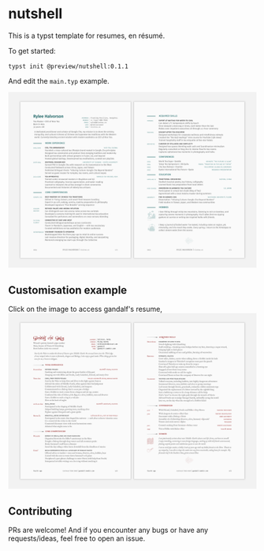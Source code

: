 # nutshell

This is a typst template for resumes, en résumé.

To get started:

```typst
typst init @preview/nutshell:0.1.1
```

And edit the `main.typ` example. 

![Preview of the default resume](examples/main-nup.png)

## Customisation example

Click on the image to access gandalf's resume,
[![Preview of a custom example](thumbnail.png)](examples/gandalf.typ)

## Contributing

PRs are welcome! And if you encounter any bugs or have any requests/ideas, feel free to open an issue.

